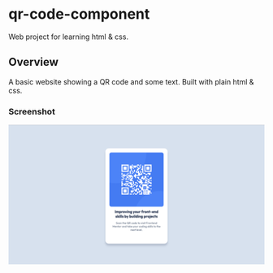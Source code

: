 # qr-code-component
Web project for learning html & css.
## Overview
A basic website showing a QR code and some text. Built with plain html & css.
### Screenshot
![](./final_screenshot.png)
